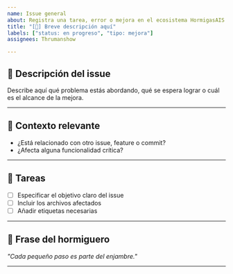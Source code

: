 ```yaml
---
name: Issue general
about: Registra una tarea, error o mejora en el ecosistema HormigasAIS
title: "[🚧] Breve descripción aquí"
labels: ["status: en progreso", "tipo: mejora"]
assignees: Thrumanshow

---
```


## 🧠 Descripción del issue

Describe aquí qué problema estás abordando, qué se espera lograr o cuál es el alcance de la mejora.

---

## 📌 Contexto relevante

- ¿Está relacionado con otro issue, feature o commit?
- ¿Afecta alguna funcionalidad crítica?

---

## 🔧 Tareas

- [ ] Especificar el objetivo claro del issue
- [ ] Incluir los archivos afectados
- [ ] Añadir etiquetas necesarias

---

## 🐜 Frase del hormiguero

*"Cada pequeño paso es parte del enjambre."*

---
